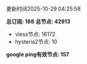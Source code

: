更新时间2025-10-29 04:25:58

**总订阅: 188**
**总节点: 42913**
- vless节点: 16172
- hysteria2节点: 10

**google ping有效节点: 157**
